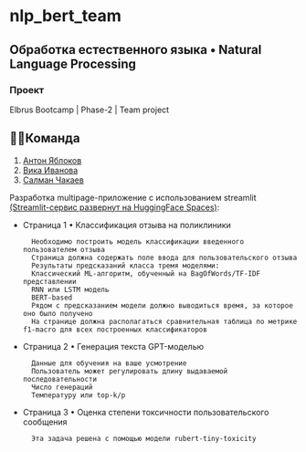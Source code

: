 # nlp_bert_team

## Обработка естественного языка • Natural Language Processing

### Проект

Elbrus Bootcamp | Phase-2 | Team project

## 🦸‍♂️Команда
1. [Антон Яблоков](https://github.com/AntNikYab)
2. [Вика Иванова](https://github.com/Vikaska031)
3. [Салман Чакаев](https://github.com/veidlink)
    
Разработка multipage-приложение с использованием streamlit [(Streamlit-сервис развернут на HuggingFace Spaces)](https://huggingface.co/spaces/AntNikYab/NaturalLanguageProcessing):

- Страница 1 • Классификация отзыва на поликлиники

        Необходимо построить модель классификации введенного пользователем отзыва
        Страница должна содержать поле ввода для пользовательского отзыва
        Результаты предсказаний класса тремя моделями:
        Классический ML-алгоритм, обученный на BagOfWords/TF-IDF представлении
        RNN или LSTM модель
        BERT-based
        Рядом с предсказанием модели должно выводиться время, за которое оно было получено
        На странице должна располагаться сравнительная таблица по метрике f1-macro для всех построенных классификаторов


- Страница 2 • Генерация текста GPT-моделью 

        Данные для обучения на ваше усмотрение
        Пользователь может регулировать длину выдаваемой последовательности
        Число генераций
        Температуру или top-k/p


- Страница 3 • Оценка степени токсичности пользовательского сообщения

        Эта задача решена с помощью модели rubert-tiny-toxicity
